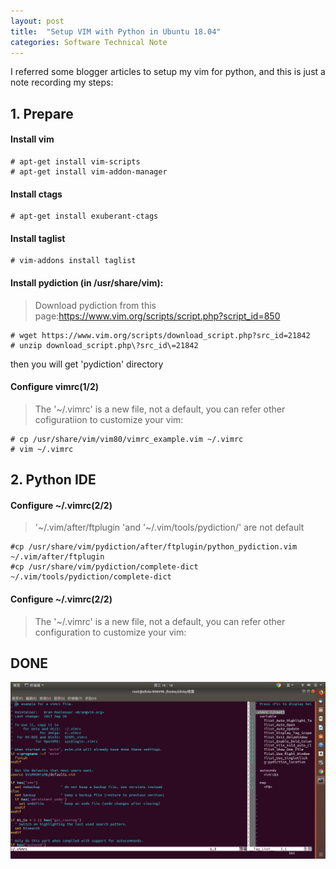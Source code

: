 ```yaml
---
layout: post
title:  "Setup VIM with Python in Ubuntu 18.04"
categories: Software Technical Note
---
```


I referred some blogger articles to setup my vim for python, and this is just a note recording my steps:


## 1. Prepare

#### Install vim
```
# apt-get install vim-scripts
# apt-get install vim-addon-manager
```

#### Install ctags

```
# apt-get install exuberant-ctags
```

#### Install taglist

```angular2html
# vim-addons install taglist
```

#### Install pydiction (in /usr/share/vim):

> Download pydiction from this page:https://www.vim.org/scripts/script.php?script_id=850

```angular2html
# wget https://www.vim.org/scripts/download_script.php?src_id=21842
# unzip download_script.php\?src_id\=21842
```

then you will get 'pydiction' directory

#### Configure vimrc(1/2)
> The '~/.vimrc' is a new file, not a default, you can refer other cofiguratiion to customize your vim:
 
```angular2html
# cp /usr/share/vim/vim80/vimrc_example.vim ~/.vimrc
# vim ~/.vimrc
```


## 2. Python IDE

#### Configure ~/.vimrc(2/2)
> '~/.vim/after/ftplugin 'and '~/.vim/tools/pydiction/' are not default

```angular2html
#cp /usr/share/vim/pydiction/after/ftplugin/python_pydiction.vim ~/.vim/after/ftplugin
#cp /usr/share/vim/pydiction/complete-dict ~/.vim/tools/pydiction/complete-dict
```

#### Configure ~/.vimrc(2/2)
> The '~/.vimrc' is a new file, not a default, you can refer other configuration to customize your vim:

## DONE

![layout](/assets/images/ubuntu18_04.png)

